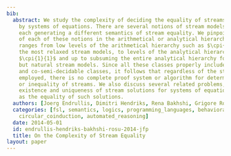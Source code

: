 ```yaml
---
bib:
  abstract: We study the complexity of deciding the equality of streams specified
    by systems of equations. There are several notions of stream models in the literature,
    each generating a different semantics of stream equality. We pinpoint the complexity
    of each of these notions in the arithmetical or analytical hierarchy. Their complexity
    ranges from low levels of the arithmetical hierarchy such as $\cpi{0}{2}$ for
    the most relaxed stream models, to levels of the analytical hierarchy such as
    $\cpi{1}{1}$ and up to subsuming the entire analytical hierarchy for more restricted
    but natural stream models. Since all these classes properly include both the semi-decidable
    and co-semi-decidable classes, it follows that regardless of the stream semantics
    employed, there is no complete proof system or algorithm for determining equality
    or inequality of streams. We also discuss several related problems, such as the
    existence and uniqueness of stream solutions for systems of equations, as well
    as the equality of such solutions.
  authors: [Joerg Endrullis, Dimitri Hendriks, Rena Bakhshi, Grigore Rosu]
  categories: [fsl, semantics, logics, programming_languages, behavioral_equivalence,
    circular_coinduction, automated_reasoning]
  date: 2014-05-01
  id: endrullis-hendriks-bakhshi-rosu-2014-jfp
  title: On the Complexity of Stream Equality
layout: paper
---
```

